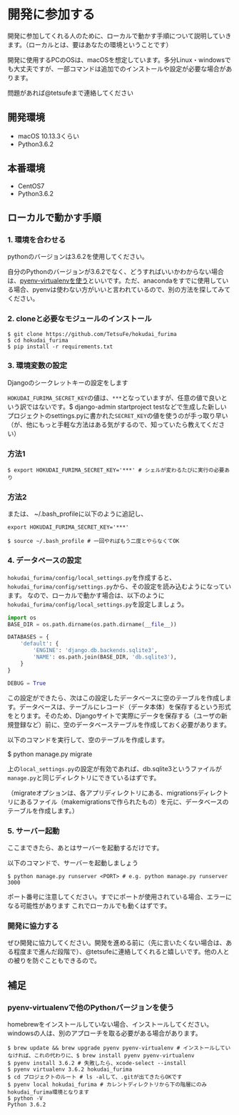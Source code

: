 # 開発に参加する
開発に参加してくれる人のために、ローカルで動かす手順について説明していきます。（ローカルとは、要はあなたの環境ということです）

開発に使用するPCのOSは、macOSを想定しています。多分Linux・windowsでも大丈夫ですが、一部コマンドは追加でのインストールや設定が必要な場合があります。

問題があれば@tetsufeまで連絡してください

## 開発環境
- macOS 10.13.3くらい
- Python3.6.2

## 本番環境
- CentOS7
- Python3.6.2

## ローカルで動かす手順

### 1. 環境を合わせる
pythonのバージョンは3.6.2を使用してください。

自分のPythonのバージョンが3.6.2でなく、どうすればいいかわからない場合は、[pyenv-virtualenvを使う](#pyenv-virtualenvで他のPythonバージョンを使う)といいです。ただ、anacondaをすでに使用している場合、pyenvは使わない方がいいと言われているので、別の方法を探してみてください。

### 2. cloneと必要なモジュールのインストール 
```
$ git clone https://github.com/TetsuFe/hokudai_furima
$ cd hokudai_furima
$ pip install -r requirements.txt
```


### 3. 環境変数の設定
Djangoのシークレットキーの設定をします

`HOKUDAI_FURIMA_SECRET_KEY`の値は、`***`となっていますが、任意の値で良いという訳ではないです。$ django-admin startproject testなどで生成した新しいプロジェクトのsettings.pyに書かれた`SECRET_KEY`の値を使うのが手っ取り早い（が、他にもっと手軽な方法はある気がするので、知っていたら教えてください）

### 方法1

```
$ export HOKUDAI_FURIMA_SECRET_KEY='***' # シェルが変わるたびに実行の必要あり
```

### 方法2

または、 ~/.bash_profileに以下のように追記し、
```
export HOKUDAI_FURIMA_SECRET_KEY='***'
```
```
$ source ~/.bash_profile # 一回やればもう二度とやらなくてOK
```


### 4. データベースの設定
`hokudai_furima/config/local_settings.py`を作成すると、`hokudai_furima/config/settings.py`から、その設定を読み込むようになっています。
なので、ローカルで動かす場合は、以下のように`hokudai_furima/config/local_settings.py`を設定しましょう。

```python
import os
BASE_DIR = os.path.dirname(os.path.dirname(__file__))

DATABASES = {
    'default': {
        'ENGINE': 'django.db.backends.sqlite3',
        'NAME': os.path.join(BASE_DIR, 'db.sqlite3'),
    }
}

DEBUG = True
```

この設定ができたら、次はこの設定したデータベースに空のテーブルを作成します。データベースは、テーブルにレコード（データ本体）を保存するという形式をとります。そのため、Djangoサイトで実際にデータを保存する（ユーザの新規登録など）前に、空のデータベーステーブルを作成しておく必要があります。

以下のコマンドを実行して、空のテーブルを作成します。

$ python manage.py migrate

上の`local_settings.py`の設定が有効であれば、db.sqlite3というファイルが`manage.py`と同じディレクトリにできているはずです。

（migrateオプションは、各アプリディレクトリにある、migrationsディレクトリにあるファイル（makemigrationsで作られたもの）を元に、データベースのテーブルを作成します。）


### 5. サーバー起動
ここまできたら、あとはサーバーを起動するだけです。

以下のコマンドで、サーバーを起動しましょう

```
$ python manage.py runserver <PORT> # e.g. python manage.py runserver 3000
```

ポート番号に注意してください。すでにポートが使用されている場合、エラーになる可能性があります
これでローカルでも動くはずです。


### 開発に協力する
ぜひ開発に協力してください。開発を進める前に（先に言いたくない場合は、ある程度まで進んだ段階で）、@tetsufeに連絡してくれると嬉しいです。他の人との被りを防ぐこともできるので。


## 補足

### pyenv-virtualenvで他のPythonバージョンを使う
homebrewをインストールしていない場合、インストールしてください。windowsの人は、別のアプローチを取る必要がある場合があります。
```
$ brew update && brew upgrade pyenv pyenv-virtualenv # インストールしていなければ、これの代わりに、$ brew install pyenv pyenv-virtualenv
$ pyenv install 3.6.2 # 失敗したら、xcode-select --install
$ pyenv virtualenv 3.6.2 hokudai_furima
$ cd プロジェクトのルート # ls -alして、.gitが出てきたらOKです
$ pyenv local hokudai_furima # カレントディレクトリから下の階層にのみhokudai_furima環境となります
$ python -V
Python 3.6.2
```
